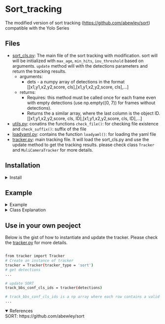 # Sort_tracking
The modified version of sort tracking (https://github.com/abewley/sort) compatible with the Yolo Series
## Files
- [sort_cls.py](Sort_cls.py): The main file of the sort tracking with modification. sort will will be initialized with `max_age`, `min_hits`, `iou_threshold` based on arguments. `update` method will with the detections parameters and return the tracking results.
    - arguments:
        - dets - a numpy array of detections in the format [[x1,y1,x2,y2,score, cls],[x1,y1,x2,y2,score, cls],...]
    - returns:
        - Requires: this method must be called once for each frame even with empty detections (use np.empty((0, 7)) for frames without detections).
        - Returns the a similar array, where the last column is the object ID. [[x1,y1,x2,y2,score, cls, ID],[x1,y1,x2,y2,score, cls, ID],...]
- [utils.py](utils.py): conatins the functions `check_file()`: for checking file existence and `check_suffix()`: suffix of the file
- [loadyaml.py](loadyaml.py): contains the function `loadyaml()`: for loading the yaml file
- [tracker.py](tracker.py): main tracking file. It will load the sort_cls.py and use the update method to get the tracking results. please check class `Tracker` and `MuliCameraTracker` for more details.

## Installation
<details close>
<summary>Install</summary>
Clone repo and install [requirements.txt](requirements.txt)

```bash
git clone https://github.com/amish0/Sort_tracking
cd Sort_tracking
pip install -r requirements.txt
```
</details>

## Example
<details close>
<summary>Example</summary>
<details close>
<summary>Sort tracking can be used as a standalone tracker.</summary> Please check the [Sort_cls.py](Sort_cls.py) for more details.

```bash

# import Sort
from Sort_cls import Sort

# Create an instance of the tracker
obj_tracker = Sort(max_age=1, min_hits=3, iou_threshold=0.3)

# get detections
dets = np.array([[0,0,10,10,0.9,1],[0,0,10,10,0.8,1],[0,0,10,10,0.7,1], ....]) 

# update tracker
tracking_results = obj_tracker.update(dets)

# print tracking results
print(tracking_results)
```
</details>

<details close>
<summary>Tracker class can be used to track the objects in a video.</summary> Please check the [tracker.py](tracker.py) for more details.

```bash
# import tracker
from tracker import Tracker

# Create an instance of tracker
tracker = Tracker(tracker_type = 'sort')

# detections result from object detector
dets = np.array([[0,0,10,10,0.9,1],[0,0,10,10,0.8,1],[0,0,10,10,0.7,1], ....])

# update tracker
tracking_results = tracker(dets)

# print tracking results
print(tracking_results)
```
</details>

<details close>
<summary>MuliCameraTracker class can be used to track the objects in a video.</summary> Please check the [tracker.py](tracker.py) for more details.

```bash
# import multi camera tracker
from tracker import MuliCameraTracker

# set of tracker id
track_id = {0, 1} # set of camera ids

# Create an instance of tracker
tracker = MuliCameraTracker(tracker_type = 'sort', track_id = track_id )

# detections result from each camera by a object detector
dets = {0: np.array([[0,0,10,10,0.9,1],[0,0,10,10,0.8,1],[0,0,10,10,0.7,1], ....]), 
        1: np.array([[0,0,10,10,0.9,1],[0,0,10,10,0.8,1],[0,0,10,10,0.7,1], ....])}

# update tracker
tracking_results = tracker(dets)

# print tracking results of camera id 0
print(tracking_results[0]) # tracking results of camera id 0
```
</details>
</details>

<details close>
<summary>Class Explanation</summary>

- `sort`: The class of the sort tracking. It will be initialized with `max_age`, `min_hits`, `iou_threshold` based on arguments. `update` method will with the detections parameters and return the tracking results. Please check the [sort_cls.py](sort_cls) for more details.
    - arguments:
        - dets - a numpy array of detections in the format `[[x1,y1,x2,y2,score, cls],[x1,y1,x2,y2,score, cls],...]`
    - returns:
        - Requires: this method must be called once for each frame even with empty detections (use np.`empty((0, 7))` for frames without detections).
        - Returns the a similar array, where the last column is the object ID. `[[x1,y1,x2,y2,score, cls, ID],[x1,y1,x2,y2,score, cls, ID],...]`

- `Tracker`: This class will initialize the tracker with the given tracker_type and tracker parameters from [corresponding yaml](sort.yaml) file. __call__ will take the detections and return the tracking results. Please check the [tracker.py](tracker.py) for more details.
    - arguments:
        - dets - a numpy array of detections in the format `[[x1,y1,x2,y2,score, cls],[x1,y1,x2,y2,score, cls],...]`
    - returns:
        - Requires: this method must be called once for each frame even with empty detections (use np.`empty((0, 7))` for frames without detections).
        - Returns the a similar array, where the last column is the object ID. `[[x1,y1,x2,y2,score, cls, ID],[x1,y1,x2,y2,score, cls, ID],...]`

- `MuliCameraTracker`:  This class will initialize the tracker with the given tracker_type, and a set of tracker id (each tracker id will be associated with each camera) and tracker parameters from [corresponding yaml](sort.yaml) file. __call__ will take the detections and return the tracking results. Please check the [tracker.py](tracker.py) for more details.
    - arguments:
        - dets - a dictionary of camera id and detections in the format `{camera\_id\_1: [[x1,y1,x2,y2,score, cls],[x1,y1,x2,y2,score, cls],...], camera_id_2: [[x1,y1,x2,y2,score, cls],[x1,y1,x2,y2,score, cls],...],...}`
        - track_id - a set of camera ids/tracker_id to be tracked `{camera\_id\_1, camera\_id\_2, ...}`
    - returns:
        - Requires: this method must be called once for each frame even with empty detections (use np.`empty((0, 7))` for frames without detections).
        - Returns the a dictionary of camera id and tracking results. `{camera\_id\_1: [[x1,y1,x2,y2,score, cls, ID],[x1,y1,x2,y2,score, cls, ID],...], camera\_id\_2: [[x1,y1,x2,y2,score, cls, ID],[x1,y1,x2,y2,score, cls, ID],...],...}$`
</details>

## Use in your own peoject
Below is the gist of how to instantiate and update the tracker. Please check the [tracker.py](tracker.py) for more details.
```bash

from tracker import Tracker
# Create an instance of tracker
tracker = Tracker(tracker_type = 'sort')
# get detections
...

# update SORT
track_bbs_conf_cls_ids = tracker(detections)

# track_bbs_conf_cls_ids is a np array where each row contains a valid bounding box, score, class and track_id (last column)
...
```

<details open>
<summary>References</summary>
SORT: https://github.com/abewley/sort
</details>
